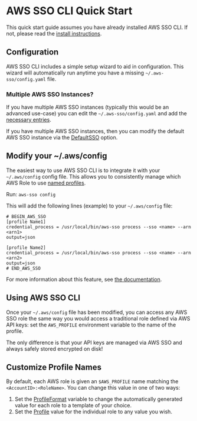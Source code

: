 # AWS SSO CLI Quick Start 

This quick start guide assumes you have already installed AWS SSO CLI. If not,
please read the [install instructions](../README.md#installation).

## Configuration

AWS SSO CLI includes a simple setup wizard to aid in configuration.  This wizard
will automatically run anytime you have a missing `~/.aws-sso/config.yaml` file.

### Multiple AWS SSO Instances?

If you have multiple AWS SSO instances (typically this would be an advanced use-case)
you can edit the `~/.aws-sso/config.yaml` and add the [necessary entries](
config.md#SSOConfig).

If you have multiple AWS SSO instances, then you can modify the default AWS SSO
instance via the [DefaultSSO](config.md#DefaultSSO) option.

## Modify your ~/.aws/config 

The easiest way to use AWS SSO CLI is to integrate it with your `~/.aws/config`
config file.  This allows you to consistently manage which AWS Role to use 
[named profiles](https://docs.aws.amazon.com/cli/latest/userguide/cli-configure-profiles.html).

Run: `aws-sso config`

This will add the following lines (example) to your `~/.aws/config` file:

```
# BEGIN_AWS_SSO
[profile Name1]
credential_process = /usr/local/bin/aws-sso process --sso <name> --arn <arn1>
output=json

[profile Name2]
credential_process = /usr/local/bin/aws-sso process --sso <name> --arn <arn2>
output=json
# END_AWS_SSO
```

For more information about this feature, see [the documentation](../README.md#config).

## Using AWS SSO CLI

Once your `~/.aws/config` file has been modified, you can access any AWS SSO role
the same way you would access a traditional role defined via AWS API keys: set the
`AWS_PROFILE` environment variable to the name of the profile.

The only difference is that your API keys are managed via AWS SSO and always safely stored
encrypted on disk!

## Customize Profile Names

By default, each AWS role is given an `$AWS_PROFILE` name matching the
`<AccountID>:<RoleName>`.  You can change this value in one of two ways:

 1. Set the [ProfileFormat](config.md#profileformat) variable to change
	the automatically generated value for each role to a template of your
	choice.
 1. Set the [Profile](config.md#profile) value for the individual role
	to any value you wish.
